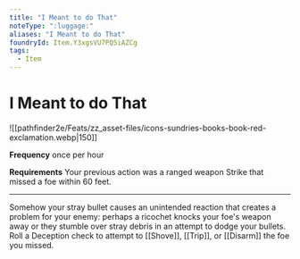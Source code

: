 ```yaml
---
title: "I Meant to do That"
noteType: ":luggage:"
aliases: "I Meant to do That"
foundryId: Item.Y3xgsVU7PQ5iAZCg
tags:
  - Item
---
```


# I Meant to do That
![[pathfinder2e/Feats/zz_asset-files/icons-sundries-books-book-red-exclamation.webp|150]]

**Frequency** once per hour

**Requirements** Your previous action was a ranged weapon Strike that missed a foe within 60 feet.

* * *

Somehow your stray bullet causes an unintended reaction that creates a problem for your enemy: perhaps a ricochet knocks your foe's weapon away or they stumble over stray debris in an attempt to dodge your bullets. Roll a Deception check to attempt to [[Shove]], [[Trip]], or [[Disarm]] the foe you missed.
